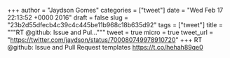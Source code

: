 
+++
author = "Jaydson Gomes"
categories = ["tweet"]
date = "Wed Feb 17 22:13:52 +0000 2016"
draft = false
slug = "23b2d55dfecb4c39c4c445be11b968c18b635d92"
tags = ["tweet"]
title = """RT @github: Issue and Pul..."""
tweet = true
micro = true
tweet_url = "https://twitter.com/jaydson/status/700080749978910720"
+++
RT @github: Issue and Pull Request templates https://t.co/hehah89qe0
